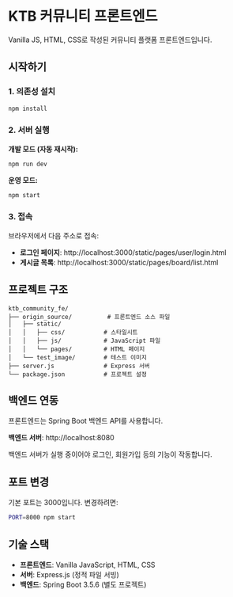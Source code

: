 # KTB 커뮤니티 프론트엔드

Vanilla JS, HTML, CSS로 작성된 커뮤니티 플랫폼 프론트엔드입니다.

## 시작하기

### 1. 의존성 설치
```bash
npm install
```

### 2. 서버 실행

**개발 모드 (자동 재시작):**
```bash
npm run dev
```

**운영 모드:**
```bash
npm start
```

### 3. 접속
브라우저에서 다음 주소로 접속:
- **로그인 페이지**: http://localhost:3000/static/pages/user/login.html
- **게시글 목록**: http://localhost:3000/static/pages/board/list.html

## 프로젝트 구조

```
ktb_community_fe/
├── origin_source/          # 프론트엔드 소스 파일
│   ├── static/
│   │   ├── css/           # 스타일시트
│   │   ├── js/            # JavaScript 파일
│   │   └── pages/         # HTML 페이지
│   └── test_image/        # 테스트 이미지
├── server.js              # Express 서버
└── package.json           # 프로젝트 설정
```

## 백엔드 연동

프론트엔드는 Spring Boot 백엔드 API를 사용합니다.

**백엔드 서버**: http://localhost:8080

백엔드 서버가 실행 중이어야 로그인, 회원가입 등의 기능이 작동합니다.

## 포트 변경

기본 포트는 3000입니다. 변경하려면:

```bash
PORT=8000 npm start
```

## 기술 스택

- **프론트엔드**: Vanilla JavaScript, HTML, CSS
- **서버**: Express.js (정적 파일 서빙)
- **백엔드**: Spring Boot 3.5.6 (별도 프로젝트)
